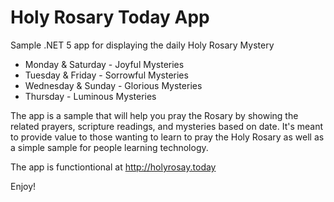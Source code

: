 # Holy Rosary Today App
Sample .NET 5 app for displaying the daily Holy Rosary Mystery

* Monday & Saturday - Joyful Mysteries
* Tuesday & Friday - Sorrowful Mysteries
* Wednesday & Sunday - Glorious Mysteries
* Thursday - Luminous Mysteries

The app is a sample that will help you pray the Rosary by showing the related prayers, scripture readings, and mysteries based on date. It's meant to provide value to those wanting to learn to pray the Holy Rosary as well as a simple sample for people learning technology.

The app is functiontional at http://holyrosay.today

Enjoy!
